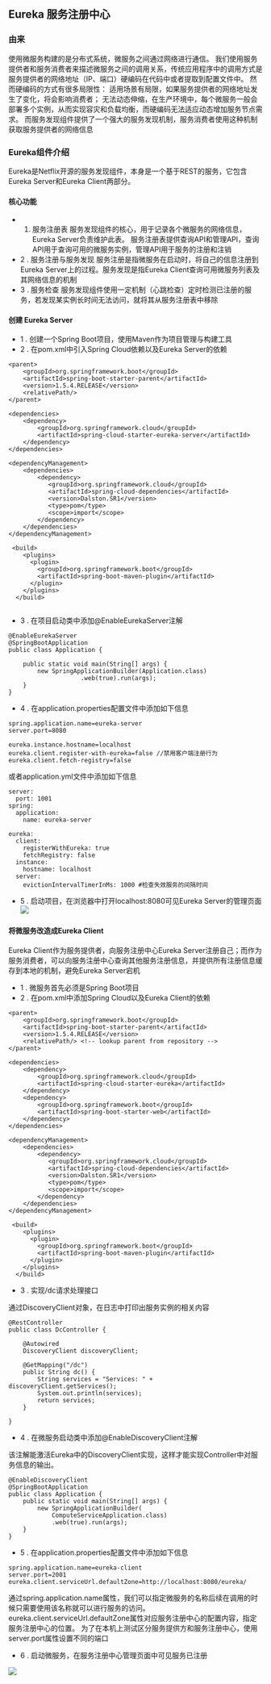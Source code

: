 ## Eureka 服务注册中心



### 由来

使用微服务构建的是分布式系统，微服务之间通过网络进行通信。
我们使用服务提供者和服务消费者来描述微服务之间的调用关系，传统应用程序中的调用方式是服务提供者的网络地址（IP、端口）硬编码在代码中或者提取到配置文件中。
然而硬编码的方式有很多局限性：
适用场景有局限，如果服务提供者的网络地址发生了变化，将会影响消费者；
无法动态伸缩，在生产环境中，每个微服务一般会部署多个实例，从而实现容灾和负载均衡，而硬编码无法适应动态增加服务节点需求。
而服务发现组件提供了一个强大的服务发现机制，服务消费者使用这种机制获取服务提供者的网络信息

### Eureka组件介绍

Eureka是Netflix开源的服务发现组件，本身是一个基于REST的服务，它包含Eureka Server和Eureka Client两部分。


#### 核心功能

- 1. 服务注册表
服务发现组件的核心，用于记录各个微服务的网络信息，Eureka Server负责维护此表。
服务注册表提供查询API和管理API，查询API用于查询可用的微服务实例，管理API用于服务的注册和注销
- 2 . 服务注册与服务发现
服务注册是指微服务在启动时，将自己的信息注册到Eureka Server上的过程。服务发现是指Eureka Client查询可用微服务列表及其网络信息的机制
- 3 . 服务检查
服务发现组件使用一定机制（心跳检查）定时检测已注册的服务，若发现某实例长时间无法访问，就将其从服务注册表中移除

#### 创建 Eureka Server

- 1 . 创建一个Spring Boot项目，使用Maven作为项目管理与构建工具
- 2 . 在pom.xml中引入Spring Cloud依赖以及Eureka Server的依赖

```
<parent>
    <groupId>org.springframework.boot</groupId>
    <artifactId>spring-boot-starter-parent</artifactId>
    <version>1.5.4.RELEASE</version>
    <relativePath/>
</parent>

<dependencies>
    <dependency>
        <groupId>org.springframework.cloud</groupId>
        <artifactId>spring-cloud-starter-eureka-server</artifactId>
    </dependency>
</dependencies>

<dependencyManagement>
    <dependencies>
        <dependency>
           <groupId>org.springframework.cloud</groupId>
           <artifactId>spring-cloud-dependencies</artifactId>
           <version>Dalston.SR1</version>
           <type>pom</type>
           <scope>import</scope>
        </dependency>
    </dependencies>
</dependencyManagement>

 <build>
    <plugins>
      <plugin>
        <groupId>org.springframework.boot</groupId>
        <artifactId>spring-boot-maven-plugin</artifactId>
      </plugin>
    </plugins>
  </build>
  
```

- 3 . 在项目启动类中添加@EnableEurekaServer注解

```
@EnableEurekaServer
@SpringBootApplication
public class Application {

    public static void main(String[] args) {
        new SpringApplicationBuilder(Application.class)
                    .web(true).run(args);
    }
}
```

- 4 . 在application.properties配置文件中添加如下信息

```
spring.application.name=eureka-server 
server.port=8080

eureka.instance.hostname=localhost 
eureka.client.register-with-eureka=false //禁用客户端注册行为
eureka.client.fetch-registry=false
```

或者application.yml文件中添加如下信息

```
server:
  port: 1001
spring:
  application:
    name: eureka-server

eureka:
  client:
    registerWithEureka: true
    fetchRegistry: false
  instance:
    hostname: localhost
  server:
    evictionIntervalTimerInMs: 1000 #检查失效服务的间隔时间
```

- 5 . 启动项目，在浏览器中打开localhost:8080可见Eureka Server的管理页面
![](../image/eurekaserver.png)

#### 将微服务改造成Eureka Client

Eureka Client作为服务提供者，向服务注册中心Eureka Server注册自己；而作为服务消费者，可以向服务注册中心查询其他服务注册信息，并提供所有注册信息缓存到本地的机制，避免Eureka Server宕机

- 1 . 微服务首先必须是Spring Boot项目
- 2 . 在pom.xml中添加Spring Cloud以及Eureka Client的依赖

```
<parent> 
    <groupId>org.springframework.boot</groupId>
    <artifactId>spring-boot-starter-parent</artifactId>
    <version>1.5.4.RELEASE</version>
    <relativePath/> <!-- lookup parent from repository -->
</parent>

<dependencies>
    <dependency>
        <groupId>org.springframework.cloud</groupId>
        <artifactId>spring-cloud-starter-eureka</artifactId>
    </dependency>
    <dependency>
        <groupId>org.springframework.boot</groupId>
        <artifactId>spring-boot-starter-web</artifactId>
    </dependency>
</dependencies>

<dependencyManagement>
    <dependencies>
        <dependency>
           <groupId>org.springframework.cloud</groupId>
           <artifactId>spring-cloud-dependencies</artifactId>
           <version>Dalston.SR1</version>
           <type>pom</type>
           <scope>import</scope>
        </dependency>
    </dependencies>
</dependencyManagement>

 <build>
    <plugins>
      <plugin>
        <groupId>org.springframework.boot</groupId>
        <artifactId>spring-boot-maven-plugin</artifactId>
      </plugin>
    </plugins>
  </build>
```

- 3 . 实现/dc请求处理接口

通过DiscoveryClient对象，在日志中打印出服务实例的相关内容

```
@RestController
public class DcController {

    @Autowired
    DiscoveryClient discoveryClient;

    @GetMapping("/dc")
    public String dc() {
        String services = "Services: " + discoveryClient.getServices();
        System.out.println(services);
        return services;
    }

}
```

- 4 . 在微服务启动类中添加@EnableDiscoveryClient注解

该注解能激活Eureka中的DiscoveryClient实现，这样才能实现Controller中对服务信息的输出。

```
@EnableDiscoveryClient
@SpringBootApplication
public class Application {
    public static void main(String[] args) {
        new SpringApplicationBuilder(
            ComputeServiceApplication.class)
            .web(true).run(args);
    }
}
```

- 5 . 在application.properties配置文件中添加如下信息

```
spring.application.name=eureka-client
server.port=2001
eureka.client.serviceUrl.defaultZone=http://localhost:8080/eureka/
```

通过spring.application.name属性，我们可以指定微服务的名称后续在调用的时候只需要使用该名称就可以进行服务的访问。
eureka.client.serviceUrl.defaultZone属性对应服务注册中心的配置内容，指定服务注册中心的位置。
为了在本机上测试区分服务提供方和服务注册中心，使用server.port属性设置不同的端口

- 6 . 启动微服务，在服务注册中心管理页面中可见服务已注册

![](../image/eurekaclient.png)